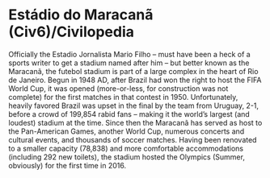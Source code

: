 # Estádio do Maracanã (Civ6)/Civilopedia

Officially the Estadio Jornalista Mario Filho – must have been a heck of a sports writer to get a stadium named after him – but better known as the Maracanã, the futebol stadium is part of a large complex in the heart of Rio de Janeiro. Begun in 1948 AD, after Brazil had won the right to host the FIFA World Cup, it was opened (more-or-less, for construction was not complete) for the first matches in that contest in 1950. Unfortunately, heavily favored Brazil was upset in the final by the team from Uruguay, 2-1, before a crowd of 199,854 rabid fans – making it the world’s largest (and loudest) stadium at the time. Since then the Maracanã has served as host to the Pan-American Games, another World Cup, numerous concerts and cultural events, and thousands of soccer matches. Having been renovated to a smaller capacity (78,838) and more comfortable accommodations (including 292 new toilets), the stadium hosted the Olympics (Summer, obviously) for the first time in 2016.